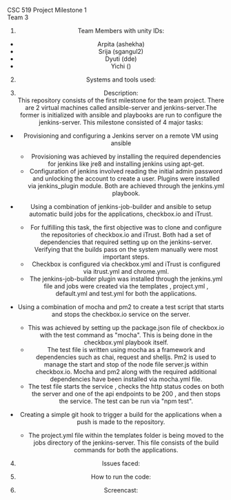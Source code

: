 CSC 519 Project Milestone 1 <br/> 
Team 3 
<div style="text-align: center"> 
	
1) Team Members with unity IDs: <br/>
 - Arpita (ashekha) <br/>
 - Srija  (sgangul2) <br/>
 - Dyuti  (dde) <br/>
 - Yichi  () <br/>

2) Systems and tools used:


3) Description: <br/>
This repository consists of the first milestone for the team project. There are 2 virtual machines called ansible-server and jenkins-server.The former is initialized with ansible and playbooks are run to configure the jenkins-server. This milestone consisted of 4 major tasks:

- Provisioning and configuring a Jenkins server on a remote VM using ansible
	- Provisioning was achieved by installing the required dependencies for jenkins like jre8 and installing jenkins using apt-get.
	- Configuration of jenkins involved reading the initial admin password and unlocking the account to create a user. Plugins were installed via jenkins_plugin module. Both are achieved through the jenkins.yml playbook.

- Using a combination of jenkins-job-builder and ansible to setup automatic build jobs for the applications, checkbox.io and iTrust.
	- For fulfilling this task, the first objective was to clone and configure the repositories of checkbox.io and iTrust. Both had a set of dependencies that required setting up on the jenkins-server. Verifying that the builds pass on the system manually were most important steps. 
	- Checkbox is configured via checkbox.yml and iTrust is configured via itrust.yml and chrome.yml.
	- The jenkins-job-builder plugin was installed through the jenkins.yml file and jobs were created via the templates , project.yml , default.yml and test.yml for both the applications.

- Using a combination of mocha and pm2 to create a test script that starts and stops the checkbox.io service on the server.
	- This was achieved by setting up the package.json file of checkbox.io with the test command as "mocha". This is being done in the checkbox.yml playbook itself.
	- The test file is written using mocha as a framework and dependencies such as chai, request and shelljs. Pm2 is used to manage the start and stop of the node file server.js within checkbox.io. Mocha and pm2 along with the required additional dependencies have been installed via mocha.yml file. 
	- The test file starts the service , checks the http status codes on both the server and one of the api endpoints to be 200 , and then stops the service. The test can be run via "npm test".

- 	Creating a simple git hook to trigger a build for the applications when a push is made to the repository.
	- The project.yml file within the templates folder is being moved to the jobs directory of the jenkins-server. This file consists of the build commands for both the applications.



4) Issues faced:

5) How to run the code:

6) Screencast:
</div>



